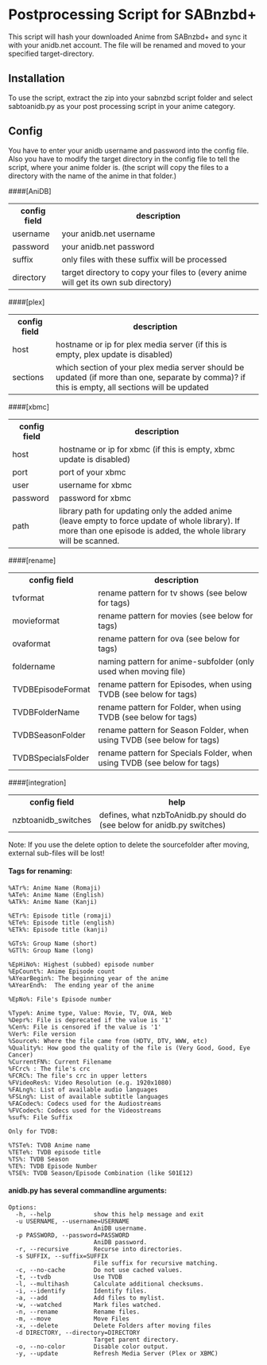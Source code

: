 # Postprocessing Script for SABnzbd+

This script will hash your downloaded Anime from SABnzbd+ and sync it with your anidb.net account. The file will be renamed and moved to your specified target-directory.

## Installation

To use the script, extract the zip into your sabnzbd script folder and select sabtoanidb.py as your post processing script in your anime category.

## Config

You have to enter your anidb username and password into the config file. Also you have to modify the target directory in the config file to tell the script, where your anime folder is. (the script will copy the files to a directory with the name of the anime in that folder.)

####[AniDB]

<table>
  <tr>
    <th>config field</th><th>description</th>
  </tr>
  <tr>
    <td>username</td><td>your anidb.net username</td>
  </tr>
  <tr>
    <td>password</td><td>your anidb.net password</td>
  </tr>
  <tr>
    <td>suffix</td><td>only files with these suffix will be processed</td>
  </tr>
  <tr>
    <td>directory</td><td>target directory to copy your files to (every anime will get its own sub directory)</td>
  </tr>
</table>

####[plex]

<table>
  <tr>
    <th>config field</th><th>description</th>
  </tr>
  <tr>
    <td>host</td><td>hostname or ip for plex media server (if this is empty, plex update is disabled)</td>
  </tr>
  <tr>
    <td>sections</td><td>which section of your plex media server should be updated (if more than one, separate by comma)? if this is empty, all sections will be updated</td>
  </tr>
</table>

####[xbmc]

<table>
  <tr>
    <th>config field</th><th>description</th>
  </tr>
  <tr>
    <td>host</td><td>hostname or ip for xbmc (if this is empty, xbmc update is disabled)</td>
  </tr>
  <tr>
    <td>port</td><td>port of your xbmc</td>
  </tr>
  <tr>
    <td>user</td><td>username for xbmc</td>
  </tr>
  <tr>
    <td>password</td><td>password for xbmc</td>
  </tr>
  <tr>
    <td>path</td><td>library path for updating only the added anime (leave empty to force update of whole library). If more than one episode is added, the whole library will be scanned.</td>
  </tr>
</table>

####[rename]

<table>
  <tr>
    <th>config field</th><th>description</th>
  </tr>
  <tr>
    <td>tvformat</td><td>rename pattern for tv shows (see below for tags)</td>
  </tr>
  <tr>
    <td>movieformat</td><td>rename pattern for movies (see below for tags)</td>
  </tr>
  <tr>
    <td>ovaformat</td><td>rename pattern for ova (see below for tags)</td>
  </tr>
  <tr>
    <td>foldername</td><td>naming pattern for anime-subfolder (only used when moving file)</td>
  </tr>
  <tr>
    <td>TVDBEpisodeFormat</td><td>rename pattern for Episodes, when using TVDB (see below for tags)</td>
  </tr>
  <tr>
    <td>TVDBFolderName</td><td>rename pattern for Folder, when using TVDB (see below for tags)</td>
  </tr>
  <tr>
    <td>TVDBSeasonFolder</td><td>rename pattern for Season Folder, when using TVDB (see below for tags)</td>
  </tr>
  <tr>
    <td>TVDBSpecialsFolder</td><td>rename pattern for Specials Folder, when using TVDB (see below for tags)</td>
  </tr>
</table>

####[integration]

<table>
  <tr>
    <th>config field</th><th>help</th>
  </tr>
  <tr>
    <td>nzbtoanidb_switches</td><td>defines, what nzbToAnidb.py should do (see below for anidb.py switches)</td>
  </tr>
</table>

Note:
If you use the delete option to delete the sourcefolder after moving, external sub-files will be lost!

#### Tags for renaming:

    %ATr%: Anime Name (Romaji)
    %ATe%: Anime Name (English)
    %ATk%: Anime Name (Kanji)
    
    %ETr%: Episode title (romaji)
    %ETe%: Episode title (english)
    %ETk%: Episode title (kanji)
    
    %GTs%: Group Name (short)
    %GTl%: Group Name (long)
    
    %EpHiNo%: Highest (subbed) episode number
    %EpCount%: Anime Episode count
    %AYearBegin%: The beginning year of the anime
    %AYearEnd%:  The ending year of the anime
    
    %EpNo%: File's Episode number
    
    %Type%: Anime type, Value: Movie, TV, OVA, Web
    %Depr%: File is deprecated if the value is '1'
    %Cen%: File is censored if the value is '1'
    %Ver%: File version
    %Source%: Where the file came from (HDTV, DTV, WWW, etc)
    %Quality%: How good the quality of the file is (Very Good, Good, Eye Cancer)
    %CurrentFN%: Current Filename
    %FCrc% : The file's crc
    %FCRC%: The file's crc in upper letters
    %FVideoRes%: Video Resolution (e.g. 1920x1080)
    %FALng%: List of available audio languages
    %FSLng%: List of available subtitle languages
    %FACodec%: Codecs used for the Audiostreams
    %FVCodec%: Codecs used for the Videostreams
    %suf%: File Suffix
	
	Only for TVDB:
	
	%TSTe%: TVDB Anime name
	%TETe%: TVDB episode title
	%TS%: TVDB Season
	%TE%: TVDB Episode Number
	%TSE%: TVDB Season/Episode Combination (like S01E12)


#### anidb.py has several commandline arguments:

    Options:
      -h, --help            show this help message and exit
      -u USERNAME, --username=USERNAME
                            AniDB username.
      -p PASSWORD, --password=PASSWORD
                            AniDB password.
      -r, --recursive       Recurse into directories.
      -s SUFFIX, --suffix=SUFFIX
                            File suffix for recursive matching.
      -c, --no-cache        Do not use cached values.
      -t, --tvdb            Use TVDB
      -l, --multihash       Calculate additional checksums.
      -i, --identify        Identify files.
      -a, --add             Add files to mylist.
      -w, --watched         Mark files watched.
      -n, --rename          Rename files.
      -m, --move            Move Files
      -x, --delete          Delete Folders after moving files
      -d DIRECTORY, --directory=DIRECTORY
                            Target parent directory.
	  -o, --no-color        Disable color output.
	  -y, --update          Refresh Media Server (Plex or XBMC)

